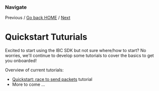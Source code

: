 ### Navigate

Previous / [Go back HOME](../index.md) / [Next](./quickstart-1.md)

# Quickstart Tuturials

Excited to start using the IBC SDK but not sure where/how to start? No worries, we'll continue to develop some tutorials to cover the basics to get you onboarded!

Overview of current tutorials:

- [Quickstart: race to send packets](./quickstart-1.md) tutorial
- More to come ...
